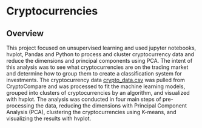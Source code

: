 # Cryptocurrencies

## Overview
This project focused on unsupervised learning and used jupyter notebooks, hvplot, Pandas and Python to process and cluster cryptocurrency data and reduce the dimensions and principal components using PCA. The intent of this analysis was to see what cryptocurrencies are on the trading market and determine how to group them to create a classification system for investments. The cryptocurrency data [crypto_data.csv](https://github.com/borkard/Cryptocurrencies/blob/main/crypto_data.csv) was pulled from CryptoCompare and was processed to fit the machine learning models, grouped into clusters of cryptocurrencies by an algorithm, and visualized with hvplot. The analysis was conducted in four main steps of pre-processing the data, reducing the dimensions with Principal Component Analysis (PCA), clustering the cryptocurrencies using K-means, and visualizing the results with hvplot.
